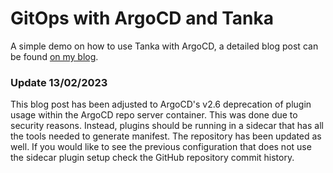 # GitOps with ArgoCD and Tanka

A simple demo on how to use Tanka with ArgoCD, a detailed blog post can be found [on my blog](https://hodovi.cc/blog/gitops-argocd-and-tanka/).

### Update 13/02/2023

This blog post has been adjusted to ArgoCD's v2.6 deprecation of plugin usage within the ArgoCD repo server container. This was done due to security reasons. Instead, plugins should be running in a sidecar that has all the tools needed to generate manifest. The repository has been updated as well. If you would like to see the previous configuration that does not use the sidecar plugin setup check the GitHub repository commit history.
